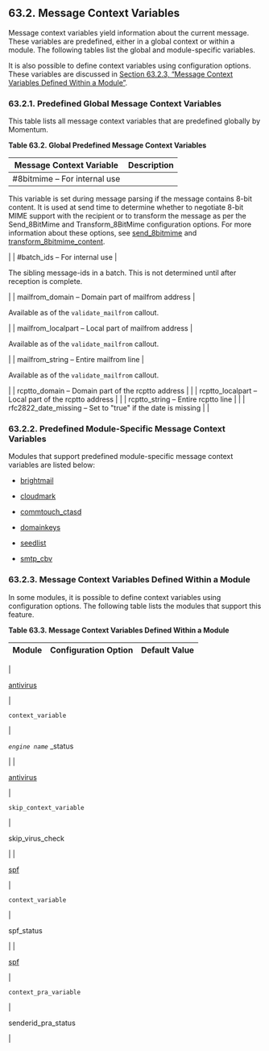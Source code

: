 ## 63.2. Message Context Variables

Message context variables yield information about the current message. These variables are predefined, either in a global context or within a module. The following tables list the global and module-specific variables.

It is also possible to define context variables using configuration options. These variables are discussed in [Section 63.2.3, “Message Context Variables Defined Within a Module”](policy.context-mess#policy.context-mess.module.defined "63.2.3. Message Context Variables Defined Within a Module").

### 63.2.1. Predefined Global Message Context Variables

This table lists all message context variables that are predefined globally by Momentum.

<a name="predefined-context-message-global"></a>

**Table 63.2. Global Predefined Message Context Variables**

| Message Context Variable | Description |
| --- | --- |
| #8bitmime – For internal use | 

This variable is set during message parsing if the message contains 8-bit content. It is used at send time to determine whether to negotiate 8-bit MIME support with the recipient or to transform the message as per the Send_8BitMime and Transform_8BitMime configuration options. For more information about these options, see [send_8bitmime](conf.ref.send_8bitmime "send_8bitmime") and [transform_8bitmime_content](conf.ref.transform_8bitmime_content.php "transform_8bitmime_content").

 |
| #batch_ids – For internal use | 

The sibling message-ids in a batch. This is not determined until after reception is complete.

 |
| mailfrom_domain – Domain part of mailfrom address | 

Available as of the `validate_mailfrom` callout.

 |
| mailfrom_localpart – Local part of mailfrom address | 

Available as of the `validate_mailfrom` callout.

 |
| mailfrom_string – Entire mailfrom line | 

Available as of the `validate_mailfrom` callout.

 |
| rcptto_domain – Domain part of the rcptto address |  |
| rcptto_localpart – Local part of the rcptto address |  |
| rcptto_string – Entire rcptto line |  |
| rfc2822_date_missing – Set to "true" if the date is missing |  |

### 63.2.2. Predefined Module-Specific Message Context Variables

Modules that support predefined module-specific message context variables are listed below:

*   [brightmail](modules.brightmail#modules.brightmail.context.variables "71.14.2. Message Context Variables")

*   [cloudmark](modules.cloudmark#modules.cloudmark.context.variables "71.18.3. Message Context Variables")

*   [commtouch_ctasd](modules.commtouch#modules.commtouch.context.variables "71.20.2. Message Context Variables")

*   [domainkeys](modules.domainkeys#modules.domainkeys.context.variables "71.28.3. Message Context Variables")

*   [seedlist](modules.seedlist#modules.seedlist.runtime.usage "71.62.2. Runtime Usage")

*   [smtp_cbv](modules.smtp_cbv#modules.smtp_cbv.context.variables "71.65.2. Message Context Variables")

### 63.2.3. Message Context Variables Defined Within a Module

In some modules, it is possible to define context variables using configuration options. The following table lists the modules that support this feature.

<a name="defined-context-message-module"></a>

**Table 63.3. Message Context Variables Defined Within a Module**

| Module | Configuration Option | Default Value |
| --- | --- | --- |
| 

[antivirus](modules.antivirus "71.6. antivirus – Antivirus")

 | 

`context_variable`

 | 

*`engine name`*      _status

 |
| 

[antivirus](modules.antivirus "71.6. antivirus – Antivirus")

 | 

`skip_context_variable`

 | 

skip_virus_check

 |
| 

[spf](modules.spf "71.68. spf Modules – spf_macros, spf_v1, and senderid (SPF v2)")

 | 

`context_variable`

 | 

spf_status

 |
| 

[spf](modules.spf "71.68. spf Modules – spf_macros, spf_v1, and senderid (SPF v2)")

 | 

`context_pra_variable`

 | 

senderid_pra_status

 |
